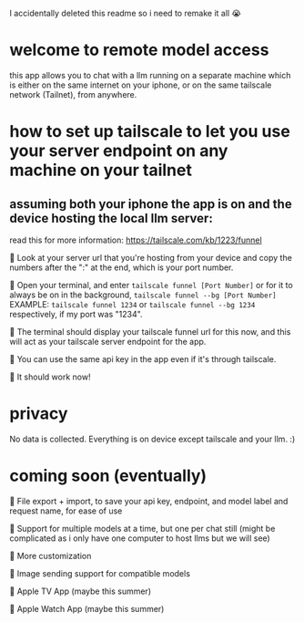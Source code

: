 I accidentally deleted this readme so i need to remake it all 😭
# welcome to remote model access
this app allows you to chat with a llm running on a separate machine which is either on the same internet on your iphone, or on the same tailscale network (Tailnet), from anywhere.
# how to set up tailscale to let you use your server endpoint on any machine on your tailnet
## assuming both your iphone the app is on and the device hosting the local llm server:
read this for more information: https://tailscale.com/kb/1223/funnel

📡 Look at your server url that you're hosting from your device and copy the numbers after the ":" at the end, which is your port number.

📡 Open your terminal, and enter ```tailscale funnel [Port Number]``` or for it to always be on in the background, ```tailscale funnel --bg [Port Number]``` EXAMPLE: ```tailscale funnel 1234``` or ```tailscale funnel --bg 1234``` respectively, if my port was "1234".

📡 The terminal should display your tailscale funnel url for this now, and this will act as your tailscale server endpoint for the app.

📡 You can use the same api key in the app even if it's through tailscale.

📡 It should work now!

# privacy
No data is collected. Everything is on device except tailscale and your llm. :)

# coming soon (eventually)
👀 File export + import, to save your api key, endpoint, and model label and request name, for ease of use

👀 Support for multiple models at a time, but one per chat still (might be complicated as i only have one computer to host llms but we will see)

👀 More customization

👀 Image sending support for compatible models

👀 Apple TV App (maybe this summer)

👀 Apple Watch App (maybe this summer)
